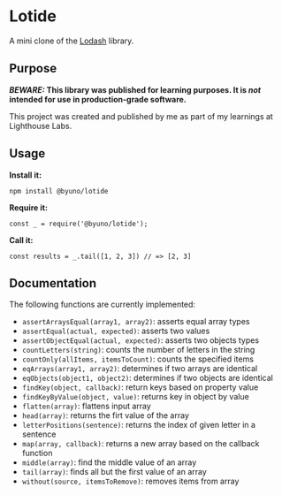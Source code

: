 # Lotide

A mini clone of the [Lodash](https://lodash.com) library.

## Purpose

**_BEWARE:_ This library was published for learning purposes. It is _not_ intended for use in production-grade software.**

This project was created and published by me as part of my learnings at Lighthouse Labs. 

## Usage

**Install it:**

`npm install @byuno/lotide`

**Require it:**

`const _ = require('@byuno/lotide');`

**Call it:**

`const results = _.tail([1, 2, 3]) // => [2, 3]`

## Documentation

The following functions are currently implemented:

* `assertArraysEqual(array1, array2)`: asserts equal array types
* `assertEqual(actual, expected)`: asserts two values
* `assertObjectEqual(actual, expected)`: asserts two objects types
* `countLetters(string)`: counts the number of letters in the string
* `countOnly(allItems, itemsToCount)`: counts the specified items
* `eqArrays(array1, array2)`: determines if two arrays are identical
* `eqObjects(object1, object2)`: determines if two objects are identical
* `findKey(object, callback)`: return keys based on property value
* `findKeyByValue(object, value)`: returns key in object by value
* `flatten(array)`: flattens input array
* `head(array)`: returns the firt value of the array
* `letterPositions(sentence)`: returns the index of given letter in a sentence
* `map(array, callback)`: returns a new array based on the callback function
* `middle(array)`: find the middle value of an array
* `tail(array)`: finds all but the first value of an array
* `without(source, itemsToRemove)`: removes items from array